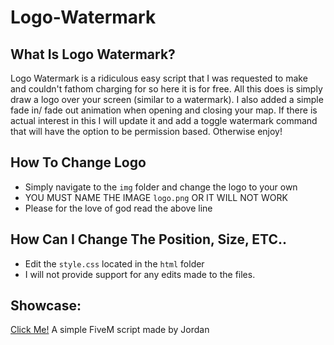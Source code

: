# Logo-Watermark
## What Is Logo Watermark? 
Logo Watermark is a ridiculous easy script that I was requested to make and couldn't fathom charging for so here it is for free. All this does is simply draw a logo over your screen (similar to a watermark). I also added a simple fade in/ fade out animation when opening and closing your map. If there is actual interest in this I will update it and add a toggle watermark command that will have the option to be permission based. Otherwise enjoy!

## How To Change Logo
* Simply navigate to the `img` folder and change the logo to your own
* YOU MUST NAME THE IMAGE `logo.png` OR IT WILL NOT WORK
* Please for the love of god read the above line

## How Can I Change The Position, Size, ETC..
* Edit the `style.css` located in the `html` folder
* I will not provide support for any edits made to the files.

## Showcase:
[Click Me!](https://i.imgur.com/CtIN49K.gif)
A simple FiveM script made by Jordan
